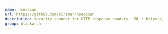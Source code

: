 ```yaml
---
name: hsecscan
url: https://github.com/riramar/hsecscan
description: security scanner for HTTP response headers. URL : https://github.com/riramar/hsecscan Groups : blackarch blackarch-scanner
group: blackarch
---
```

